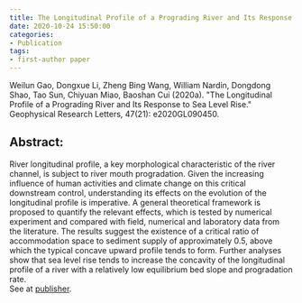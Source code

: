 ```yaml
---
title: The Longitudinal Profile of a Prograding River and Its Response to Sea Level Rise
date: 2020-10-24 15:50:00
categories:
- Publication
tags:
- first-author paper
---
```

<p> Weilun Gao, Dongxue Li, Zheng Bing Wang, William Nardin, Dongdong Shao, Tao Sun, Chiyuan Miao, Baoshan Cui (2020a). "The Longitudinal Profile of a Prograding River and Its Response to Sea Level Rise." Geophysical Research Letters, 47(21): e2020GL090450. </p>

## Abstract:
River longitudinal profile, a key morphological characteristic of the river channel, is subject to river mouth progradation. Given the increasing influence of human activities and climate change on this critical downstream control, understanding its effects on the evolution of the longitudinal profile is imperative. A general theoretical framework is proposed to quantify the relevant effects, which is tested by numerical experiment and compared with field, numerical and laboratory data from the literature. The results suggest the existence of a critical ratio of accommodation space to sediment supply of approximately 0.5, above which the typical concave upward profile tends to form. Further analyses show that sea level rise tends to increase the concavity of the longitudinal profile of a river with a relatively low equilibrium bed slope and progradation rate.<br/>
See at [publisher](https://agupubs.onlinelibrary.wiley.com/doi/10.1029/2020GL090450).
